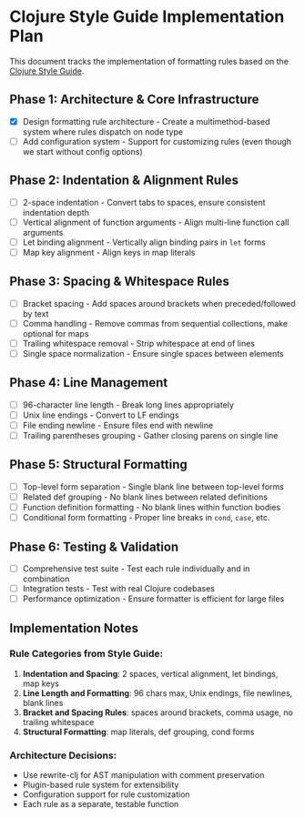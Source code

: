 # Clojure Style Guide Implementation Plan

This document tracks the implementation of formatting rules based on the
[Clojure Style Guide](https://github.com/bbatsov/clojure-style-guide).

## Phase 1: Architecture & Core Infrastructure
- [x] Design formatting rule architecture - Create a multimethod-based system where rules
      dispatch on node type
- [ ] Add configuration system - Support for customizing rules (even though we start without
      config options)

## Phase 2: Indentation & Alignment Rules
- [ ] 2-space indentation - Convert tabs to spaces, ensure consistent indentation depth
- [ ] Vertical alignment of function arguments - Align multi-line function call arguments
- [ ] Let binding alignment - Vertically align binding pairs in `let` forms
- [ ] Map key alignment - Align keys in map literals

## Phase 3: Spacing & Whitespace Rules
- [ ] Bracket spacing - Add spaces around brackets when preceded/followed by text
- [ ] Comma handling - Remove commas from sequential collections, make optional for maps
- [ ] Trailing whitespace removal - Strip whitespace at end of lines
- [ ] Single space normalization - Ensure single spaces between elements

## Phase 4: Line Management
- [ ] 96-character line length - Break long lines appropriately
- [ ] Unix line endings - Convert to LF endings
- [ ] File ending newline - Ensure files end with newline
- [ ] Trailing parentheses grouping - Gather closing parens on single line

## Phase 5: Structural Formatting
- [ ] Top-level form separation - Single blank line between top-level forms
- [ ] Related def grouping - No blank lines between related definitions
- [ ] Function definition formatting - No blank lines within function bodies
- [ ] Conditional form formatting - Proper line breaks in `cond`, `case`, etc.

## Phase 6: Testing & Validation
- [ ] Comprehensive test suite - Test each rule individually and in combination
- [ ] Integration tests - Test with real Clojure codebases
- [ ] Performance optimization - Ensure formatter is efficient for large files

## Implementation Notes

### Rule Categories from Style Guide:
1. **Indentation and Spacing**: 2 spaces, vertical alignment, let bindings, map keys
2. **Line Length and Formatting**: 96 chars max, Unix endings, file newlines, blank lines
3. **Bracket and Spacing Rules**: spaces around brackets, comma usage, no trailing whitespace
4. **Structural Formatting**: map literals, def grouping, cond forms

### Architecture Decisions:
- Use rewrite-clj for AST manipulation with comment preservation
- Plugin-based rule system for extensibility
- Configuration support for rule customization
- Each rule as a separate, testable function